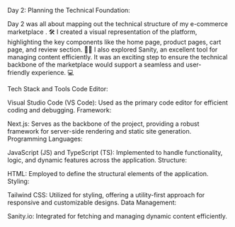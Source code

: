 Day 2: Planning the Technical Foundation:


Day 2 was all about mapping out the technical structure of my e-commerce marketplace . 🛠 I created a visual representation of the platform, highlighting the key components like the home page, product pages, cart page, and review section. 🛒📄
I also explored Sanity, an excellent tool for managing content efficiently. It was an exciting step to ensure the technical backbone of the marketplace would support a seamless and user-friendly experience. 💻

Tech Stack and Tools
Code Editor:

Visual Studio Code (VS Code): Used as the primary code editor for efficient coding and debugging.
Framework:

Next.js: Serves as the backbone of the project, providing a robust framework for server-side rendering and static site generation.
Programming Languages:

JavaScript (JS) and TypeScript (TS): Implemented to handle functionality, logic, and dynamic features across the application.
Structure:

HTML: Employed to define the structural elements of the application.
Styling:

Tailwind CSS: Utilized for styling, offering a utility-first approach for responsive and customizable designs.
Data Management:

Sanity.io: Integrated for fetching and managing dynamic content efficiently.